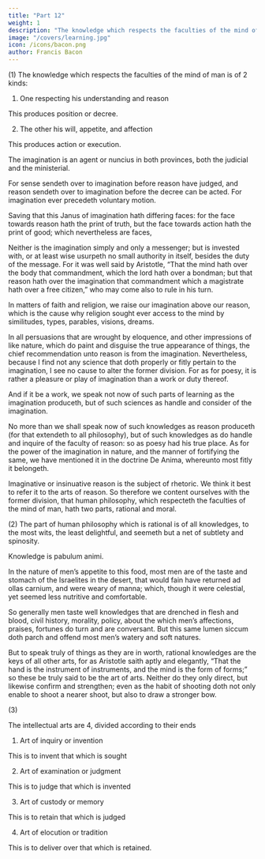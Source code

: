 ```yaml
---
title: "Part 12"
weight: 1
description: "The knowledge which respects the faculties of the mind of man is of 2 kinds"
image: "/covers/learning.jpg"
icon: /icons/bacon.png
author: Francis Bacon
---
```



(1) The knowledge which respects the faculties of the mind of man is of 2 kinds:

1. One respecting his understanding and reason

This produces position or decree. 


2. The other his will, appetite, and affection

This produces action or execution.

The imagination is an agent or nuncius in both provinces, both the judicial and the ministerial.  

For sense sendeth over to imagination before reason have judged, and reason sendeth over to imagination before the decree can be acted.  For imagination ever precedeth voluntary motion.  

Saving that this Janus of imagination hath differing faces: for the face towards reason hath the print of truth, but the face towards action hath the print of good; which nevertheless are faces,

<!-- “Quales decet esse sororum.” -->

Neither is the imagination simply and only a messenger; but is invested with, or at least wise usurpeth no small authority in itself, besides the duty of the message.  For it was well said by Aristotle, “That the mind hath over the body that commandment, which the lord hath over a bondman; but that reason hath over the imagination that commandment which a magistrate hath over a free citizen,” who may come also to rule in his turn.

In matters of faith and religion, we raise our imagination above our reason, which is the cause why religion sought ever access to the mind by similitudes, types, parables, visions, dreams.  

In all persuasions that are wrought by eloquence, and other impressions of like nature, which do paint and disguise the true appearance of things, the chief recommendation unto reason is from the imagination.  Nevertheless, because I find not any science that doth properly or fitly pertain to the imagination, I see no cause to alter the former division.  For as for poesy, it is rather a pleasure or play of imagination than a work or duty thereof.  

And if it be a work, we speak not now of such parts of learning as the imagination produceth, but of such sciences as handle and consider of the imagination.

No more than we shall speak now of such knowledges as reason produceth (for that extendeth to all philosophy), but of such knowledges as do handle and inquire of the faculty of reason: so as poesy had his true place.  As for the power of the imagination in nature, and the manner of fortifying the same, we have mentioned it in the doctrine De Anima, whereunto most fitly it belongeth.  

Imaginative or insinuative reason is the subject of rhetoric. We think it best to refer it to the arts of reason.  So therefore we content ourselves with the former division, that human philosophy, which respecteth the faculties of the mind of man, hath two parts, rational and moral.

(2) The part of human philosophy which is rational is of all knowledges, to the most wits, the least delightful, and seemeth but a net of subtlety and spinosity. 

Knowledge is pabulum animi. 

In the nature of men’s appetite to this food, most men are of the taste and stomach of the Israelites in the desert, that would fain have returned ad ollas carnium, and were weary of manna; which, though it were celestial, yet seemed less nutritive and comfortable.

So generally men taste well knowledges that are drenched in flesh and blood, civil history, morality, policy, about the which men’s affections, praises, fortunes do turn and are conversant.  But this same lumen siccum doth parch and offend most men’s watery and soft natures. 

But to speak truly of things as they are in worth, rational knowledges are the keys of all other arts, for as Aristotle saith aptly and elegantly, “That the hand is the instrument of instruments, and the mind is the form of forms;” so these be truly said to be the art of arts.  Neither do they only direct, but likewise confirm and strengthen; even as the habit of shooting doth not only enable to shoot a nearer shoot, but also to draw a stronger bow.

(3) 

The intellectual arts are 4, divided according to their ends

1. Art of inquiry or invention

This is to invent that which is sought 

2. Art of examination or judgment

This is to judge that which is invented

3. Art of custody or memory

This is to retain that which is judged

4. Art of elocution or tradition

This is to deliver over that which is retained.

